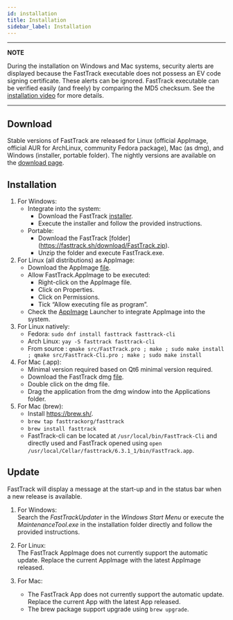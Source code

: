 ```yaml
---
id: installation
title: Installation
sidebar_label: Installation
---
```



---
**NOTE**

During the installation on Windows and Mac systems, security alerts are displayed because the FastTrack executable does not possess an EV code signing certificate. These alerts can be ignored. FastTrack executable can be verified easily (and freely) by comparing the MD5 checksum. See the [installation video](https://www.youtube.com/watch?v=EvfCIS7BmSM) for more details.

---

## Download

Stable versions of FastTrack are released for Linux (official AppImage, official AUR for ArchLinux, community Fedora package), Mac (as dmg), and Windows (installer, portable folder). The nightly versions are available on the [download page](https://www.fasttrack.sh/download/Continuous/).

## Installation

1.  For Windows:
    * Integrate into the system:
        -   Download the FastTrack [installer](https://fasttrack.sh/download/FastTrackInstaller.exe).
        -   Execute the installer and follow the provided instructions.
    * Portable:
        - Download the FastTrack [folder] (https://fasttrack.sh/download/FastTrack.zip).
        - Unzip the folder and execute FastTrack.exe.
2. For Linux (all distributions) as AppImage:
    * Download the AppImage [file](https://fasttrack.sh/download/FastTrack-x86_64.AppImage).
    * Allow FastTrack.AppImage to be executed:
        - Right-click on the AppImage file.
        - Click on Properties.
        - Click on Permissions.
        - Tick “Allow executing file as program”.
    * Check the [AppImage](https://appimage.org/) Launcher to integrate AppImage into the system.
3. For Linux natively:
    * Fedora: `sudo dnf install fasttrack fasttrack-cli`
    * Arch Linux: `yay -S fasttrack fasttrack-cli`
    * From source : `qmake src/FastTrack.pro ; make ; sudo make install ; qmake src/FastTrack-Cli.pro ; make ; sudo make install`
4.  For Mac (.app):
    - Minimal version required based on Qt6 minimal version required.
    - Download the FastTrack dmg [file](https://fasttrack.sh/download/FastTrack.dmg).
    - Double click on the dmg file.
    - Drag the application from the dmg window into the Applications folder.
5.  For Mac (brew):
    - Install https://brew.sh/.
    - `brew tap fasttrackorg/fasttrack`
    - `brew install fasttrack`
    - FastTrack-cli can be located at `/usr/local/bin/FastTrack-Cli` and directly used and FastTrack opened using `open /usr/local/Cellar/fasttrack/6.3.1_1/bin/FastTrack.app`.

## Update

FastTrack will display a message at the start-up and in the status bar when a new release is available.

1. For Windows:  
  Search the *FastTrackUpdater* in the *Windows Start Menu* or execute the *MaintenanceTool.exe* in the installation folder directly and follow the provided instructions.

2. For Linux:  
  The FastTrack AppImage does not currently support the automatic update. Replace the current AppImage with the latest AppImage released.

3. For Mac:  
    * The FastTrack App does not currently support the automatic update. Replace the current App with the latest App released.
    * The brew package support upgrade using `brew upgrade`.
